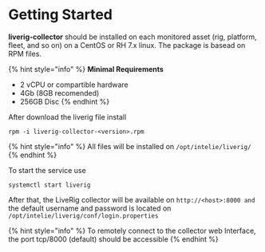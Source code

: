 # Getting Started

**liverig-collector** should be installed on each monitored asset (rig, platform, fleet, and so on) on a CentOS or RH 7.x linux. The package is basead on RPM files.

{% hint style="info" %}
**Minimal Requirements**

* 2 vCPU or compartible hardware
* 4Gb (8GB recomended)
* 256GB Disc
{% endhint %}

After download the liverig file install

```
rpm -i liverig-collector-<version>.rpm
```

{% hint style="info" %}
All files will be installed on `/opt/intelie/liverig/`
{% endhint %}

To start the service use

```
systemctl start liverig
```

After that, the LiveRig collector will be available on `http://<host>:8000 and` the default username and password is located on `/opt/intelie/liverig/conf/login.properties`

{% hint style="info" %}
To remotely connect to the collector web Interface, the port tcp/8000 (default) should be accessible
{% endhint %}
